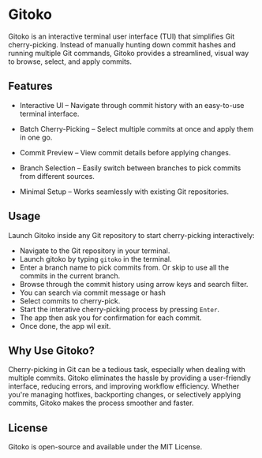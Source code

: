 # Gitoko

Gitoko is an interactive terminal user interface (TUI) that simplifies Git cherry-picking. Instead of manually hunting down commit hashes and running multiple Git commands, Gitoko provides a streamlined, visual way to browse, select, and apply commits.

## Features

- Interactive UI – Navigate through commit history with an easy-to-use terminal interface.

- Batch Cherry-Picking – Select multiple commits at once and apply them in one go.

- Commit Preview – View commit details before applying changes.

- Branch Selection – Easily switch between branches to pick commits from different sources.

- Minimal Setup – Works seamlessly with existing Git repositories.



## Usage

Launch Gitoko inside any Git repository to start cherry-picking interactively:


- Navigate to the Git repository in your terminal.
- Launch gitoko by typing `gitoko` in the terminal.
- Enter a branch name to pick commits from. Or skip to use all the commits in the current branch.
- Browse through the commit history using arrow keys and search filter.
- You can search via commit message or hash
- Select commits to cherry-pick.
- Start the interative cherry-picking process by pressing `Enter`.
- The app then ask you for confirmation for each commit.
- Once done, the app wil exit.


## Why Use Gitoko?

Cherry-picking in Git can be a tedious task, especially when dealing with multiple commits. Gitoko eliminates the hassle by providing a user-friendly interface, reducing errors, and improving workflow efficiency. Whether you're managing hotfixes, backporting changes, or selectively applying commits, Gitoko makes the process smoother and faster.



## License

Gitoko is open-source and available under the MIT License.

